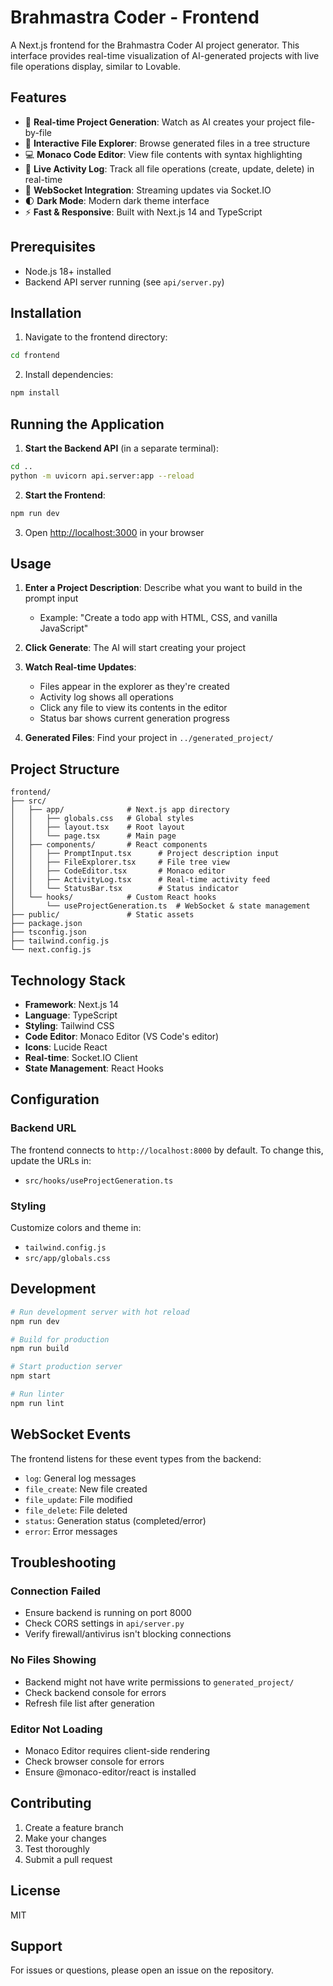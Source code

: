 # Brahmastra Coder - Frontend

A Next.js frontend for the Brahmastra Coder AI project generator. This interface provides real-time visualization of AI-generated projects with live file operations display, similar to Lovable.

## Features

- 🎨 **Real-time Project Generation**: Watch as AI creates your project file-by-file
- 📁 **Interactive File Explorer**: Browse generated files in a tree structure
- 💻 **Monaco Code Editor**: View file contents with syntax highlighting
- 📝 **Live Activity Log**: Track all file operations (create, update, delete) in real-time
- 🔌 **WebSocket Integration**: Streaming updates via Socket.IO
- 🌓 **Dark Mode**: Modern dark theme interface
- ⚡ **Fast & Responsive**: Built with Next.js 14 and TypeScript

## Prerequisites

- Node.js 18+ installed
- Backend API server running (see `api/server.py`)

## Installation

1. Navigate to the frontend directory:
```bash
cd frontend
```

2. Install dependencies:
```bash
npm install
```

## Running the Application

1. **Start the Backend API** (in a separate terminal):
```bash
cd ..
python -m uvicorn api.server:app --reload
```

2. **Start the Frontend**:
```bash
npm run dev
```

3. Open [http://localhost:3000](http://localhost:3000) in your browser

## Usage

1. **Enter a Project Description**: Describe what you want to build in the prompt input
   - Example: "Create a todo app with HTML, CSS, and vanilla JavaScript"
   
2. **Click Generate**: The AI will start creating your project

3. **Watch Real-time Updates**:
   - Files appear in the explorer as they're created
   - Activity log shows all operations
   - Click any file to view its contents in the editor
   - Status bar shows current generation progress

4. **Generated Files**: Find your project in `../generated_project/`

## Project Structure

```
frontend/
├── src/
│   ├── app/              # Next.js app directory
│   │   ├── globals.css   # Global styles
│   │   ├── layout.tsx    # Root layout
│   │   └── page.tsx      # Main page
│   ├── components/       # React components
│   │   ├── PromptInput.tsx      # Project description input
│   │   ├── FileExplorer.tsx     # File tree view
│   │   ├── CodeEditor.tsx       # Monaco editor
│   │   ├── ActivityLog.tsx      # Real-time activity feed
│   │   └── StatusBar.tsx        # Status indicator
│   └── hooks/            # Custom React hooks
│       └── useProjectGeneration.ts  # WebSocket & state management
├── public/               # Static assets
├── package.json
├── tsconfig.json
├── tailwind.config.js
└── next.config.js
```

## Technology Stack

- **Framework**: Next.js 14
- **Language**: TypeScript
- **Styling**: Tailwind CSS
- **Code Editor**: Monaco Editor (VS Code's editor)
- **Icons**: Lucide React
- **Real-time**: Socket.IO Client
- **State Management**: React Hooks

## Configuration

### Backend URL
The frontend connects to `http://localhost:8000` by default. To change this, update the URLs in:
- `src/hooks/useProjectGeneration.ts`

### Styling
Customize colors and theme in:
- `tailwind.config.js`
- `src/app/globals.css`

## Development

```bash
# Run development server with hot reload
npm run dev

# Build for production
npm run build

# Start production server
npm start

# Run linter
npm run lint
```

## WebSocket Events

The frontend listens for these event types from the backend:

- `log`: General log messages
- `file_create`: New file created
- `file_update`: File modified
- `file_delete`: File deleted
- `status`: Generation status (completed/error)
- `error`: Error messages

## Troubleshooting

### Connection Failed
- Ensure backend is running on port 8000
- Check CORS settings in `api/server.py`
- Verify firewall/antivirus isn't blocking connections

### No Files Showing
- Backend might not have write permissions to `generated_project/`
- Check backend console for errors
- Refresh file list after generation

### Editor Not Loading
- Monaco Editor requires client-side rendering
- Check browser console for errors
- Ensure @monaco-editor/react is installed

## Contributing

1. Create a feature branch
2. Make your changes
3. Test thoroughly
4. Submit a pull request

## License

MIT

## Support

For issues or questions, please open an issue on the repository.
